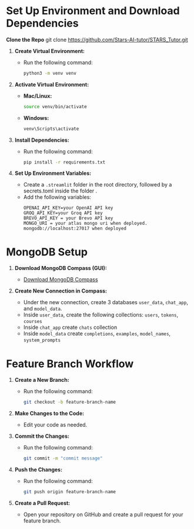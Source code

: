 # Set Up Environment and Download Dependencies

**Clone the Repo**
git clone https://github.com/Stars-AI-tutor/STARS_Tutor.git

1. **Create Virtual Environment:**
    - Run the following command:
      ```bash
      python3 -m venv venv
      ```

2. **Activate Virtual Environment:**
    - **Mac/Linux:**
      ```bash
      source venv/bin/activate
      ```
    - **Windows:**
      ```bash
      venv\Scripts\activate
      ```

3. **Install Dependencies:**
    - Run the following command:
      ```bash
      pip install -r requirements.txt
      ```

4. **Set Up Environment Variables:**
    - Create a `.streamlit` folder in the root directory, followed by a secrets.toml inside the folder .
    - Add the following variables:
      ```
      OPENAI_API_KEY=your OpenAI API key
      GROQ_API_KEY=your Groq API key
      BREVO_API_KEY = your Brevo API key
      MONGO_URI = your atlas mongo uri when deployed. mongodb://localhost:27017 when deployed     
      ```

# MongoDB Setup

1. **Download MongoDB Compass (GUI):**
    - [Download MongoDB Compass](https://www.mongodb.com/try/download/compass)

2. **Create New Connection in Compass:**
    - Under the new connection, create 3 databases `user_data`, `chat_app`, and `model_data`.
    - Inside `user_data`, create the following collections:  `users`, `tokens`, `courses`
    - Inside `chat_app` create `chats` collection
    - Inside `model_data` create `completions`, `examples`, `model_names`, `system_prompts`

# Feature Branch Workflow

1. **Create a New Branch:**
    - Run the following command:
      ```bash
      git checkout -b feature-branch-name
      ```

2. **Make Changes to the Code:**
    - Edit your code as needed.

3. **Commit the Changes:**
    - Run the following command:
      ```bash
      git commit -m "commit message"
      ```

4. **Push the Changes:**
    - Run the following command:
      ```bash
      git push origin feature-branch-name
      ```

5. **Create a Pull Request:**
    - Open your repository on GitHub and create a pull request for your feature branch.
